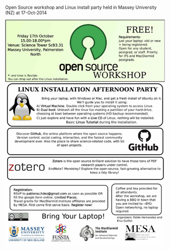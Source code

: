 Open Source workshop and Linux install party held in Massey University (NZ) at 17-Oct-2014


![Poster](/poster/poster_open_source1.jpeg)

